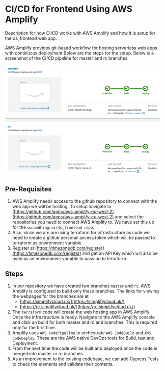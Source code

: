 # CI/CD for Frontend Using AWS Amplify

Description for how CI/CD works with AWS Amplify and how it is setup for the ds_frontend web app.

AWS Amplify provides git-based workflow for hosting serverless web apps with continuous deployment.Below are the steps for the setup. Below is a screenshot of the CI/CD pipeline for master and rc branches.

![CI/CD Pipeline](/AWS_Amplify_CICD_Pipeline.png?raw=true "CI/CD Pipeline")

## Pre-Requisites
1. AWS Amplify needs access to the github repository to connect with the web app we will be hosting. To setup navigate to [https://github.com/apps/aws-amplify-eu-west-2](https://github.com/apps/aws-amplify-eu-west-2) and select the repositories you need to connect AWS Amplify to. We have set this up for the `sonamdhingrax/ds_frontend repo`.
2. Also, since we are are using terraform for infrastructure as code we need to create a github personal access token which will be passed to terraform as environment variable.
3. Register at [https://timezonedb.com/register](https://timezonedb.com/register) and get an API Key which will also be used as an environment variable to pass on to terraform.

## Steps
1. In our repository we have created two branches `master` and `rc`. AWS Amplify is configured to build only these branches. The links for viewing the webpages for the branches are at 
	  - [https://simplifycloud.uk/](https://simplifycloud.uk/)
	  - [https://rc.simplifycloud.uk/](https://rc.simplifycloud.uk/)
2. The `terraform` code will create the web hosting app in AWS Amplify. Once the infrastructure is ready. Navigate to the AWS Amplify console and click on build for both master and rc and branches. This is required only for the first time.
3. Amplify uses `AWS CodePipeline` to orchestrate `AWS CodeBuild` and `AWS CodeDeploy`. These are the AWS native DevOps tools for Build, test and Deployment. 
4. From the next time the code will be built and deployed once the code is merged into master or rc branches.
5. As an improvement to the existing codebase, we can add Cypress Tests to check the elements and validate their contents.
